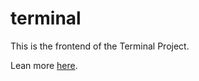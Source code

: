 # terminal

This is the frontend of the Terminal Project.

Lean more [here](https://github.com/terminal-center/).
